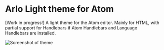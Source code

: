 # Arlo Light theme for Atom

[Work in progress!] A light theme for the Atom editor.  Mainly for HTML, with partial support for Handlebars if Atom Handlebars and Language Handlebars are installed.

![Screenshot of theme](http://arlojamrog.com/media/images/arlo-light-sample.png "Screenshot")
